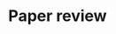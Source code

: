 ---
title: "Paper review"
layout: category
permalink: /categories/paper-review/
author_profile: true
taxonomy: Paper review
sidebar:
  nav: "categories"
---